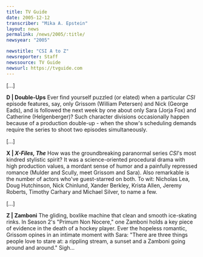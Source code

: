 ```yaml
---
title: TV Guide
date: 2005-12-12
transcriber: "Mika A. Epstein"
layout: news
permalink: /news/2005/:title/
newsyear: "2005"

newstitle: "CSI A to Z"
newsreporter: Staff
newssource: TV Guide
newsurl: https://tvguide.com
---
```

[...]

**D | Double-Ups** Ever find yourself puzzled (or elated) when a particular *CSI* episode features, say, only Grissom (William Petersen) and Nick (George Eads), and is followed the next week by one about only Sara (Jorja Fox) and Catherine (Helgenberger)? Such character divisions occasionally happen because of a production double-up - when the show's scheduling demands require the series to shoot two episodes simultaneously.

[...]

**X | *X-Files, The*** How was the groundbreaking paranormal series *CSI*'s most kindred stylistic spirit? It was a science-oriented procedural drama with high production values, a mordant sense of humor and a painfully repressed romance (Mulder and Scully, meet Grissom and Sara). Also remarkable is the number of actors who've guest-starred on both. To wit: Nicholas Lea, Doug Hutchinson, Nick Chinlund, Xander Berkley, Krista Allen, Jeremy Roberts, Timothy Carhary and Michael Silver, to name a few.

[...]

**Z | Zamboni** The gliding, boxlike machine that clean and smooth ice-skating rinks. In Season 2's "Primum Non Nocere," one Zamboni holds a key piece of evidence in the death of a hockey player. Ever the hopeless romantic, Grissom opines in an intimate moment with Sara: "There are three things people love to stare at: a rippling stream, a sunset and a Zamboni going around and around." Sigh...
